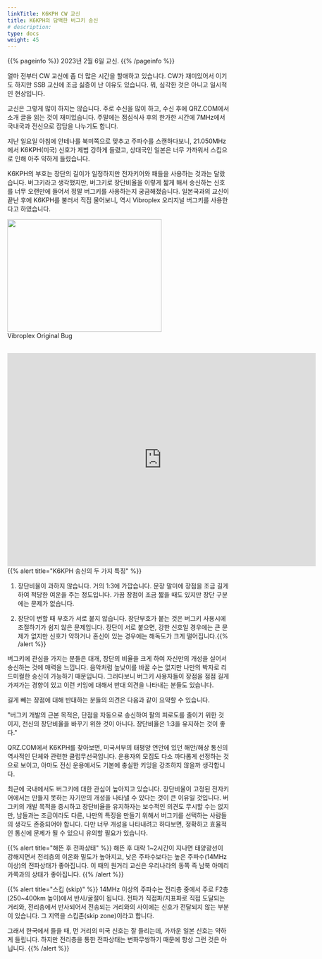 ```yaml
---
linkTitle: K6KPH CW 교신
title: K6KPH의 담백한 버그키 송신
# description:
type: docs
weight: 45
---
```


{{% pageinfo %}}
2023년 2월 6일 교신.
{{% /pageinfo %}}

얼마 전부터 CW 교신에 좀 더 많은 시간을 할애하고 있습니다. CW가 재미있어서 이기도 하지만 SSB 교신에 조금 싫증이 난 이유도 있습니다. 뭐, 심각한 것은 아니고 일시적인 현상입니다.

​교신은 그렇게 많이 하지는 않습니다. 주로 수신을 많이 하고, 수신 후에 QRZ.COM에서 소개 글을 읽는 것이 재미있습니다. 주말에는 점심식사 후의 한가한 시간에 7MHz에서 국내국과 전신으로 잡담을 나누기도 합니다.

지난 일요일 아침에 안테나를 북미쪽으로 맞추고 주파수를 스캔하다보니, 21.050MHz에서 K6KPH(미국) 신호가 제법 강하게 들렸고, 상대국인 일본은 너무 가까워서 스킵으로 인해 아주 약하게 들렸습니다.

 

K6KPH의 부호는 장단의 길이가 일정하지만 전자키어와 패들을 사용하는 것과는 달랐습니다. 버그키라고 생각했지만, 버그키로 장단비율을 이렇게 짧게 해서 송신하는 신호를 너무 오랜만에 들어서 정말 버그키를 사용하는지 궁금해졌습니다. 일본국과의 교신이 끝난 후에 K6KPH를 불러서 직접 물어보니, 역시 Vibroplex 오리지널 버그키를 사용한다고 하였습니다.

<img src="/recording/img/vibroplex.jpeg" style="width:350px;height:256"><br>
Vibroplex Original Bug
<br>
<br>
<iframe src="https://play-tv.kakao.com/embed/player/cliplink/435595538?service=daum_tistory" width="700" height="484" frameborder="0" allowfullscreen="true"></iframe>
<br>
{{% alert title="K6KPH 송신의 두 가지 특징" %}}

1. 장단비율이 과하지 않습니다. 거의 1:3에 가깝습니다. 문장 말미에 장점을 조금 길게하여 적당한 여운을 주는 정도입니다. 가끔 장점이 조금 짧을 때도 있지만 장단 구분에는 문제가 없습니다.

2. 장단이 변할 때 부호가 서로 붙지 않습니다. 장단부호가 붙는 것은 버그키 사용시에 조절하기가 쉽지 않은 문제입니다. 장단이 서로 붙으면, 강한 신호일 경우에는 큰 문제가 없지만 신호가 약하거나 혼신이 있는 경우에는 해독도가 크게 떨어집니다.{{% /alert %}}

버그키에 관심을 가지는 분들은 대개, 장단의 비율을 크게 하여 자신만의 개성을 실어서 송신하는 것에 매력을 느낍니다. 음악처럼 높낮이를 바꿀 수는 없지만 나만의 박자로 리드미컬한 송신이 가능하기 때문입니다. 그러다보니 버그키 사용자들이 장점을 점점 길게 가져가는 경향이 있고 이런 키잉에 대해서 반대 의견을 나타내는 분들도 있습니다.

길게 빼는 장점에 대해 반대하는 분들의 의견은 다음과 같이 요약할 수 있습니다.

"버그키 개발의 근본 목적은, 단점을 자동으로 송신하여 팔의 피로도를 줄이기 위한 것이지, 전신의 장단비율을 바꾸기 위한 것이 아니다. 장단비율은 1:3을 유지하는 것이 좋다."

QRZ.COM에서 K6KPH를 찾아보면, 미국서부의 태평양 연안에 있던 해안/해상 통신의 역사적인 단체와 관련한 클럽무선국입니다. 운용자의 모집도 다소 까다롭게 선정하는 것으로 보이고, 아마도 전신 운용에서도 기본에 충실한 키잉을 강조하지 않을까 생각합니다.

최근에 국내에서도 버그키에 대한 관심이 높아지고 있습니다. 장단비율이 고정된 전자키어에서는 만들지 못하는 자기만의 개성을 나타낼 수 있다는 것이 큰 이유일 것입니다. 버그키의 개발 목적을 중시하고 장단비율을 유지하자는 보수적인 의견도 무시할 수는 없지만, 남들과는 조금이라도 다른, 나만의 특징을 만들기 위해서 버그키를 선택하는 사람들의 생각도 존중되어야 합니다. 다만 너무 개성을 나타내려고 하다보면, 정확하고 효율적인 통신에 문제가 될 수 있으니 유의할 필요가 있습니다.

{{% alert title="해뜬 후 전파상태" %}}
해뜬 후 대략 1~2시간이 지나면 태양광선이 강해지면서 전리층의 이온화 밀도가 높아지고, 낮은 주파수보다는 높은 주파수(14MHz 이상)의 전파상태가 좋아집니다. 이 때의 원거리 교신은 우리나라의 동쪽 즉 남북 아메리카쪽과의 상태가 좋아집니다.
{{% /alert %}}

{{% alert title="스킵 (skip)" %}}
14MHz 이상의 주파수는 전리층 중에서 주로 F2층(250~400km 높이)에서 반사/굴절이 됩니다. 전파가 직접파/지표파로 직접 도달되는 거리와, 전리층에서 반사되어서 전송되는 거리와의 사이에는 신호가 전달되지 않는 부분이 있습니다. 그 지역을 스킵존(skip zone)이라고 합니다.

그래서 한국에서 들을 때, 먼 거리의 미국 신호는 잘 들리는데, 가까운 일본 신호는 약하게 들립니다. 하지만 전리층을 통한 전파상태는 변화무쌍하기 때문에 항상 그런 것은 아닙니다.
{{% /alert %}}

